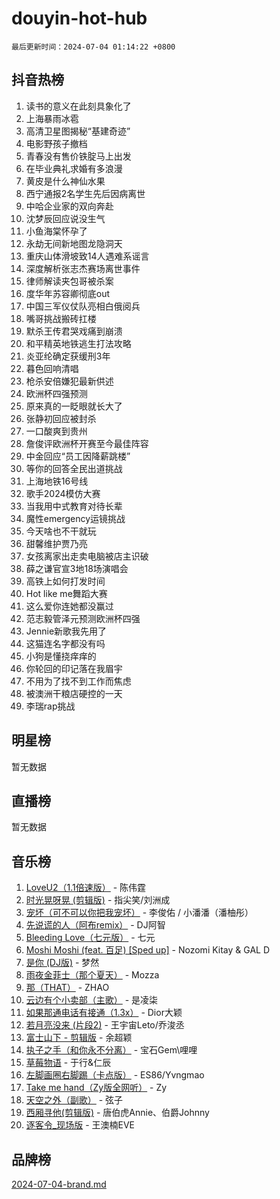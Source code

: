 # douyin-hot-hub

`最后更新时间：2024-07-04 01:14:22 +0800`

## 抖音热榜

1. 读书的意义在此刻具象化了
1. 上海暴雨冰雹
1. 高清卫星图揭秘“基建奇迹”
1. 电影野孩子撤档
1. 青春没有售价铁腚马上出发
1. 在毕业典礼求婚有多浪漫
1. 黄皮是什么神仙水果
1. 西宁通报2名学生先后因病离世
1. 中哈企业家的双向奔赴
1. 沈梦辰回应说没生气
1. 小鱼海棠怀孕了
1. 永劫无间新地图龙隐洞天
1. 重庆山体滑坡致14人遇难系谣言
1. 深度解析张志杰赛场离世事件
1. 律师解读夹包哥被杀案
1. 度华年苏容卿彻底out
1. 中国三军仪仗队亮相白俄阅兵
1. 嘴哥挑战搬砖扛楼
1. 默杀王传君哭戏痛到崩溃
1. 和平精英地铁逃生打法攻略
1. 炎亚纶确定获缓刑3年
1. 暮色回响清唱
1. 枪杀安倍嫌犯最新供述
1. 欧洲杯四强预测
1. 原来真的一眨眼就长大了
1. 张静初回应被封杀
1. 一口酸爽到贵州
1. 詹俊评欧洲杯开赛至今最佳阵容
1. 中金回应“员工因降薪跳楼”
1. 等你的回答全民出道挑战
1. 上海地铁16号线
1. 歌手2024模仿大赛
1. 当我用中式教育对待长辈
1. 魔性emergency运镜挑战
1. 今天啥也不干就玩
1. 甜馨维护贾乃亮
1. 女孩离家出走卖电脑被店主识破
1. 薛之谦官宣3地18场演唱会
1. 高铁上如何打发时间
1. Hot like me舞蹈大赛
1. 这么爱你连她都没赢过
1. 范志毅管泽元预测欧洲杯四强
1. Jennie新歌我先用了
1. 这猫连名字都没有吗
1. 小狗是懂挠痒痒的
1. 你轮回的印记落在我眉宇
1. 不用为了找不到工作而焦虑
1. 被澳洲干粮店硬控的一天
1. 李瑞rap挑战

## 明星榜

暂无数据

## 直播榜

暂无数据

## 音乐榜

1. [LoveU2（1.1倍速版）](https://sf5-hl-cdn-tos.douyinstatic.com/obj/tos-cn-ve-2774/oQMeDffLaEmgMwgCOEMAFCI6INzoFPgWdD0rsa) - 陈伟霆
1. [时光晃呀晃 (剪辑版)](https://sf5-hl-cdn-tos.douyinstatic.com/obj/tos-cn-ve-2774/o8ACeQem3gwI1x3GIYGAfKG0LJebKFRJDwRwyW) - 指尖笑/刘洲成
1. [宠坏（可不可以你把我宠坏）](https://sf5-hl-cdn-tos.douyinstatic.com/obj/tos-cn-ve-2774/ocWI8ft2gd0rAfXKzvKGeMQM6fVLTLfA8UJzwl) - 李俊佑 / 小潘潘（潘柚彤）
1. [先说谎的人（阿布remix）](https://sf5-hl-cdn-tos.douyinstatic.com/obj/tos-cn-ve-2774/owQtOFmAzBgxBKDOYfeCTQTgE9cDORrOQqmCZy) - DJ阿智
1. [Bleeding Love（七元版）](https://sf5-hl-cdn-tos.douyinstatic.com/obj/tos-cn-ve-2774/oEgC9eZFHQ1MfSRnrfkzFp8AayDWqAQMABBgUs) - 七元
1. [Moshi Moshi (feat. 百足) [Sped up]](https://sf3-cdn-tos.douyinstatic.com/obj/tos-cn-ve-2774/ocCPFQcXJLeroaIdQLIGAoeeYM3OAUYGDguHXz) - Nozomi Kitay & GAL D
1. [是你 (DJ版)](https://sf5-hl-cdn-tos.douyinstatic.com/obj/tos-cn-ve-2774/1ec766e572b34c42853ce6315d426850) - 梦然
1. [雨夜金菲士（那个夏天）](https://sf5-hl-cdn-tos.douyinstatic.com/obj/tos-cn-ve-2774/osPmPLDWQBBE2Z6bftCgYwkFaF4pEYEneXaZQs) - Mozza
1. [那（THAT）](https://sf5-hl-cdn-tos.douyinstatic.com/obj/tos-cn-ve-2774/oIIWGeBZCnlGx9tl0gFlCfwlQbj7QWAD8HYAGg) - ZHAO
1. [云边有个小卖部（主歌）](https://sf5-hl-cdn-tos.douyinstatic.com/obj/tos-cn-ve-2774/okvgzOZylLA4WYUHkAhpy5DrCiqAmBjiMIkJp) - 是凌柒
1. [如果那通电话有接通（1.3x）](https://sf5-hl-cdn-tos.douyinstatic.com/obj/tos-cn-ve-2774/ocJeJKhUhAJG8EYZiEFfGFAPkD3beMQ5mwDv1e) - Dior大颖
1. [若月亮没来 (片段2)](https://sf3-cdn-tos.douyinstatic.com/obj/tos-cn-ve-2774/ocQavLLjkCOeDxGyYeIMGgNAIwJ0QXE1Ve3Fzv) - 王宇宙Leto/乔浚丞
1. [富士山下 - 剪辑版](https://sf6-cdn-tos.douyinstatic.com/obj/tos-cn-ve-2774/o4QGmeUZhQXvtC5BDkogeQni8WbdCBUJEYI12v) - 余超颖
1. [执子之手（和你永不分离）](https://sf5-hl-cdn-tos.douyinstatic.com/obj/tos-cn-ve-2774/oU4mUWISThYfqtA61VOl8PAQGeK2LGGQfFCZfY) - 宝石Gem\哩哩
1. [草莓物语](https://sf5-hl-cdn-tos.douyinstatic.com/obj/tos-cn-ve-2774/okynhJ7jEAIIZBfsLgYMEI8QC3WbQNN66RKzhT) - 于行&仁辰
1. [左脚画圈右脚踢（卡点版）](https://sf5-hl-cdn-tos.douyinstatic.com/obj/tos-cn-ve-2774/oAoAIr8BJv8B7W4CEBMsaSfDWrAiF4izwIDMJg) - ES86/Yvngmao
1. [Take me hand（Zy版全网听）](https://sf3-cdn-tos.douyinstatic.com/obj/tos-cn-ve-2774/owyUoUuVpA1I7BiszAYMSqbGseWQw8P7Ea2BiR) - Zy
1. [天空之外（副歌）](https://sf5-hl-cdn-tos.douyinstatic.com/obj/tos-cn-ve-2774/oAYn0BTp8jS8iSyZSHMUWAikyvAWI1c7aiJTr) - 弦子
1. [西厢寻他(剪辑版)](https://sf5-hl-cdn-tos.douyinstatic.com/obj/tos-cn-ve-2774/oUsAVfAQKlRNxEv5qxvIB8o5qmIWUcXbzJKJhw) - 唐伯虎Annie、伯爵Johnny
1. [逐客令_现场版](https://sf5-hl-cdn-tos.douyinstatic.com/obj/tos-cn-ve-2774/okjvqFftEMAIgLPvI8f4MT5CZVyxmDQdBOwjBv) - 王澳楠EVE

## 品牌榜

[2024-07-04-brand.md](2024-07-04-brand.md)
